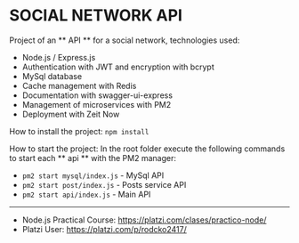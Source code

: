 # SOCIAL NETWORK API
Project of an ** API ** for a social network, technologies used:

- Node.js / Express.js
- Authentication with JWT and encryption with bcrypt
- MySql database
- Cache management with Redis
- Documentation with swagger-ui-express
- Management of microservices with PM2
- Deployment with Zeit Now

How to install the project:
`npm install`

How to start the project:
In the root folder execute the following commands to start each ** api ** with the PM2 manager:
- `pm2 start mysql/index.js` - MySql API
- `pm2 start post/index.js`  - Posts service API
- `pm2 start api/index.js`   - Main API


------------
- Node.js Practical Course: https://platzi.com/clases/practico-node/
- Platzi User: https://platzi.com/p/rodcko2417/
